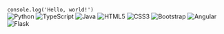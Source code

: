 `console.log('Hello, world!')`
<br>
![Python](https://img.shields.io/badge/-Python-yellow?style=flat-square&logo=Python)
![TypeScript](https://img.shields.io/badge/-TypeScript-blue?style=flat-square&logo=typescript&logoColor=white)
![Java](https://img.shields.io/badge/-java-E34A86?style=flat-square&logo=java)
![HTML5](https://img.shields.io/badge/-HTML5-E34F26?style=flat-square&logo=html5&logoColor=white)
![CSS3](https://img.shields.io/badge/-CSS3-1572B6?style=flat-square&logo=css3)
![Bootstrap](https://img.shields.io/badge/-Bootstrap-553C7B?style=flat-square&logo=bootstrap&&logoColor=white)
![Angular](https://img.shields.io/badge/-Angular-red?style=flat-square&logo=Angular)
![Flask](https://img.shields.io/badge/-Flask-white?style=flat-square&logo=Flask&logoColor=black)
